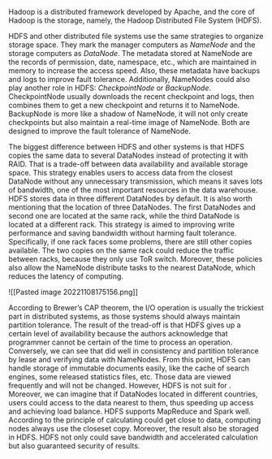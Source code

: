 Hadoop is a distributed framework developed by Apache, and the core of Hadoop is the storage, namely, the Hadoop Distributed File System (HDFS).

HDFS and other distributed file systems use the same strategies to organize storage space. They mark the manager computers as *NameNode* and the storage computers as *DataNode*. The metadata stored at NameNode are the records of permission, date, namespace, etc., which are maintained in memory to increase the access speed. Also, these metadata have backups and logs to improve fault tolerance. Additionally, NameNodes could also play another role in HDFS: *CheckpointNode* or *BackupNode*. CheckpointNode usually downloads the recent checkpoint and logs, then combines them to get a new checkpoint and returns it to NameNode. BackupNode is more like a shadow of NameNode, it will not only create checkpoints but also maintain a real-time image of NameNode. Both are designed to improve the fault tolerance of NameNode.

The biggest difference between HDFS and other systems is that HDFS copies the same data to several DataNodes instead of protecting it with RAID. That is a trade-off between data availability and available storage space. This strategy enables users to access data from the closest DataNode without any unnecessary transmission, which means it saves lots of bandwidth, one of the most important resources in the data warehouse. HDFS stores data in three different DataNodes by default. It is also worth mentioning that the location of three DataNodes. The first DataNodes and second one are located at the same rack, while the third DataNode is located at a different rack. This strategy is aimed to improving write performance and saving bandwidth without harming fault tolerance. Specifically, if one rack faces some problems, there are still other copies available. The two copies on the same rack could reduce the traffic between racks, because they only use ToR switch. Moreover, these policies also allow the NameNode distribute tasks to the nearest DataNode, which reduces the latency of computing. 

![[Pasted image 20221108175156.png]]

According to Brewer’s CAP theorem, the I/O operation is usually the trickiest part in distributed systems, as those systems should always maintain partition tolerance. The result of the tread-off is that HDFS gives up a certain level of availability because the authors acknowledge that programmer cannot be certain of the time to process an operation. Conversely, we can see that did well in consistency and partition tolerance by lease and verifying data with NameNodes. From this point, HDFS can handle storage of immutable documents easily, like the cache of search engines, some released statistics files, etc. Those data are viewed frequently and will not be changed. However, HDFS is not suit for . Moreover, we can imagine that if DataNodes located in different countries, users could access to the data nearest to them, thus speeding up access and achieving load balance. HDFS supports MapReduce and Spark well. According to the principle of calculating could get close to data, computing nodes always use the closeset copy. Moreover, the result also be storaged in HDFS. HDFS not only could save bandwidth and accelerated calculation but also guaranteed security of results. 


